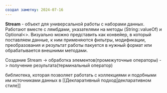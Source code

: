 ```yaml
---
создал заметку: 2024-07-16
---
```

**Stream** - объект для универсальной работы с наборами данных. Работают вместе с лямбдами, указателями на методы (String::valueOf) и Optional<>.
Визуально можно представить как конвейер, в который поставляем данные, к ним применяются фильтры, модификации, преобразования и результат работы пакуется в нужный формат или обрабатывается внешними методами.

Создание Stream -> обработка элементов(промежуточные операторы) -> получение результата(терминальный оператор)

библиотека, которая позволяет работать
с коллекциями и подобными им источниками
данных в [[Декларативный подход|декларативном стиле]] 